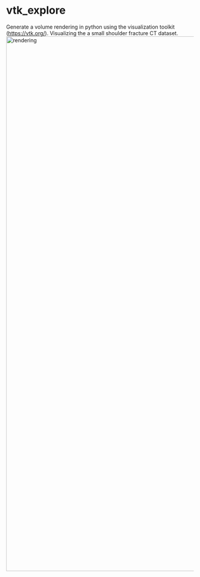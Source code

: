 # vtk_explore
Generate a volume rendering in python using the visualization toolkit (https://vtk.org/). Visualizing the a small shoulder fracture CT dataset.
<img width="1437" alt="rendering" src="https://user-images.githubusercontent.com/22913076/133462055-3f0ae7c4-f674-45ab-901f-4a8a9724962c.png">

